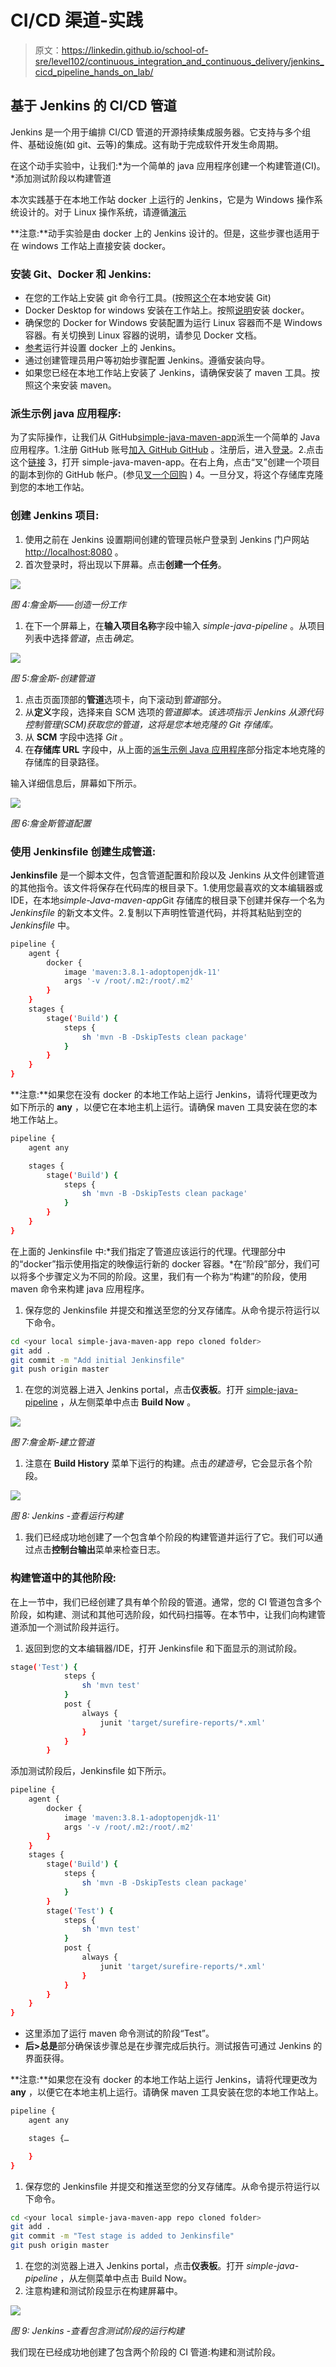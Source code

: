 # CI/CD 渠道-实践

> 原文：<https://linkedin.github.io/school-of-sre/level102/continuous_integration_and_continuous_delivery/jenkins_cicd_pipeline_hands_on_lab/>

## 基于 Jenkins 的 CI/CD 管道

Jenkins 是一个用于编排 CI/CD 管道的开源持续集成服务器。它支持与多个组件、基础设施(如 git、云等)的集成。这有助于完成软件开发生命周期。

在这个动手实验中，让我们:*为一个简单的 java 应用程序创建一个构建管道(CI)。*添加测试阶段以构建管道

本次实践基于在本地工作站 docker 上运行的 Jenkins，它是为 Windows 操作系统设计的。对于 Linux 操作系统，请遵循[演示](https://www.jenkins.io/doc/tutorials/build-a-java-app-with-maven/)

**注意:**动手实验是由 docker 上的 Jenkins 设计的。但是，这些步骤也适用于在 windows 工作站上直接安装 docker。

### 安装 Git、Docker 和 Jenkins:

*   在您的工作站上安装 git 命令行工具。(按照[这个](https://suwebdev.github.io/wats-lab-faq/first-question.html#download-and-install-git)在本地安装 Git)
*   Docker Desktop for windows 安装在工作站上。按照[说明](https://docs.docker.com/docker-for-windows/install/#install-docker-desktop-on-windows)安装 docker。
*   确保您的 Docker for Windows 安装配置为运行 Linux 容器而不是 Windows 容器。有关切换到 Linux 容器的说明，请参见 Docker 文档。
*   [参考](https://www.jenkins.io/doc/tutorials/build-a-java-app-with-maven/#on-windows)运行并设置 docker 上的 Jenkins。
*   通过创建管理员用户等初始步骤配置 Jenkins。遵循安装向导。
*   如果您已经在本地工作站上安装了 Jenkins，请确保安装了 maven 工具。按照这个来安装 maven。

### 派生示例 java 应用程序:

为了实际操作，让我们从 GitHub[simple-java-maven-app](https://github.com/jenkins-docs/simple-java-maven-app)派生一个简单的 Java 应用程序。1.注册 GitHub 账号[加入 GitHub GitHub](https://github.com/signup?source=login) 。注册后，进入[登录](https://github.com/login)。2.点击这个[链接](https://github.com/jenkins-docs/simple-java-maven-app) 3，打开 simple-java-maven-app。在右上角，点击“叉”创建一个项目的副本到你的 GitHub 帐户。(参见[叉一个回购](https://help.github.com/articles/fork-a-repo/) ) 4。一旦分叉，将这个存储库克隆到您的本地工作站。

### 创建 Jenkins 项目:

1.  使用之前在 Jenkins 设置期间创建的管理员帐户登录到 Jenkins 门户网站 [http://localhost:8080](http://localhost:8080) 。
2.  首次登录时，将出现以下屏幕。点击**创建一个任务**。

![](img/da164e491c6bf4711aaf3ddb26b83801.png)

*图 4:詹金斯——创造一份工作*

1.  在下一个屏幕上，在**输入项目名称**字段中输入 *simple-java-pipeline* 。从项目列表中选择*管道*，点击*确定*。

![](img/6a931d808a5a09b95fe05e4ba90a10ad.png)

*图 5:詹金斯-创建管道*

1.  点击页面顶部的**管道**选项卡，向下滚动到*管道*部分。
2.  从**定义**字段，选择来自 SCM 选项的*管道脚本。该选项指示 Jenkins 从源代码控制管理(SCM)获取您的管道，这将是您本地克隆的 Git 存储库。*
3.  从 **SCM** 字段中选择 *Git* 。
4.  在**存储库 URL** 字段中，从上面的[派生示例 Java 应用程序](#forking-sample-java-application:)部分指定本地克隆的存储库的目录路径。

输入详细信息后，屏幕如下所示。

![](img/8a97bdfa207661707b807203caac5d90.png)

*图 6:詹金斯管道配置*

### 使用 Jenkinsfile 创建生成管道:

**Jenkinsfile** 是一个脚本文件，包含管道配置和阶段以及 Jenkins 从文件创建管道的其他指令。该文件将保存在代码库的根目录下。1.使用您最喜欢的文本编辑器或 IDE，在本地*simple-Java-maven-app*Git 存储库的根目录下创建并保存一个名为 *Jenkinsfile* 的新文本文件。2.复制以下声明性管道代码，并将其粘贴到空的 *Jenkinsfile* 中。

```sh
pipeline {
    agent {
        docker {
            image 'maven:3.8.1-adoptopenjdk-11' 
            args '-v /root/.m2:/root/.m2' 
        }
    }
    stages {
        stage('Build') { 
            steps {
                sh 'mvn -B -DskipTests clean package' 
            }
        }
    }
} 
```

**注意:**如果您在没有 docker 的本地工作站上运行 Jenkins，请将代理更改为如下所示的 **any** ，以便它在本地主机上运行。请确保 maven 工具安装在您的本地工作站上。

```sh
pipeline {
    agent any

    stages {
        stage('Build') { 
            steps {
                sh 'mvn -B -DskipTests clean package' 
            }
        }
    }
} 
```

在上面的 Jenkinsfile 中:*我们指定了管道应该运行的代理。代理部分中的“docker”指示使用指定的映像运行新的 docker 容器。*在“阶段”部分，我们可以将多个步骤定义为不同的阶段。这里，我们有一个称为“构建”的阶段，使用 maven 命令来构建 java 应用程序。

1.  保存您的 Jenkinsfile 并提交和推送至您的分叉存储库。从命令提示符运行以下命令。

```sh
cd <your local simple-java-maven-app repo cloned folder>
git add .
git commit -m "Add initial Jenkinsfile"
git push origin master 
```

1.  在您的浏览器上进入 Jenkins portal，点击**仪表板**。打开 [simple-java-pipeline](http://localhost:8080/job/simple-java-pipeline/) ，从左侧菜单中点击 **Build Now** 。

![](img/9789233004863dd006276de25548f799.png)

*图 7:詹金斯-建立管道*

1.  注意在 **Build History** 菜单下运行的构建。点击*的建造号*，它会显示各个阶段。

![](img/9481c69bbd2864cca1ccd6c16b285a5a.png)

*图 8: Jenkins -查看运行构建*

1.  我们已经成功地创建了一个包含单个阶段的构建管道并运行了它。我们可以通过点击**控制台输出**菜单来检查日志。

### 构建管道中的其他阶段:

在上一节中，我们已经创建了具有单个阶段的管道。通常，您的 CI 管道包含多个阶段，如构建、测试和其他可选阶段，如代码扫描等。在本节中，让我们向构建管道添加一个测试阶段并运行。

1.  返回到您的文本编辑器/IDE，打开 Jenkinsfile 和下面显示的测试阶段。

```sh
stage('Test') {
            steps {
                sh 'mvn test'
            }
            post {
                always {
                    junit 'target/surefire-reports/*.xml'
                }
            }
        } 
```

添加测试阶段后，Jenkinsfile 如下所示。

```sh
pipeline {
    agent {
        docker {
            image 'maven:3.8.1-adoptopenjdk-11' 
            args '-v /root/.m2:/root/.m2' 
        }
    }
    stages {
        stage('Build') { 
            steps {
                sh 'mvn -B -DskipTests clean package' 
            }
        }
        stage('Test') {
            steps {
                sh 'mvn test'
            }
            post {
                always {
                    junit 'target/surefire-reports/*.xml'
                }
            }
        }
    }
} 
```

*   这里添加了运行 maven 命令测试的阶段“Test”。
*   **后>总是**部分确保该步骤总是在步骤完成后执行。测试报告可通过 Jenkins 的界面获得。

**注意:**如果您在没有 docker 的本地工作站上运行 Jenkins，请将代理更改为 **any** ，以便它在本地主机上运行。请确保 maven 工具安装在您的本地工作站上。

```sh
pipeline {
    agent any

    stages {…

    }
} 
```

1.  保存您的 Jenkinsfile 并提交和推送至您的分叉存储库。从命令提示符运行以下命令。

```sh
cd <your local simple-java-maven-app repo cloned folder>
git add .
git commit -m "Test stage is added to Jenkinsfile"
git push origin master 
```

1.  在您的浏览器上进入 Jenkins portal，点击**仪表板**。打开 *simple-java-pipeline* ，从左侧菜单中点击 Build Now。
2.  注意构建和测试阶段显示在构建屏幕中。

![](img/6fed1f9957cd272b2af37aeb18c30ed2.png)

*图 9: Jenkins -查看包含测试阶段的运行构建*

我们现在已经成功地创建了包含两个阶段的 CI 管道:构建和测试阶段。